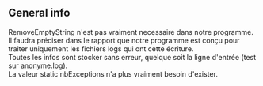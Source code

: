 ## General info

RemoveEmptyString n'est pas vraiment necessaire dans notre programme.  
Il faudra préciser dans le rapport que notre programme est conçu pour traiter uniquement les fichiers logs qui ont cette écriture.  
Toutes les infos sont stocker sans erreur, quelque soit la ligne d'entrée (test sur anonyme.log).  
La valeur static nbExceptions n'a plus vraiment besoin d'exister.